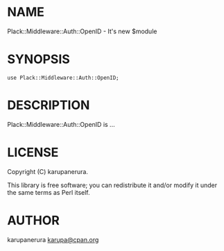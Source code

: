 # NAME

Plack::Middleware::Auth::OpenID - It's new $module

# SYNOPSIS

    use Plack::Middleware::Auth::OpenID;

# DESCRIPTION

Plack::Middleware::Auth::OpenID is ...

# LICENSE

Copyright (C) karupanerura.

This library is free software; you can redistribute it and/or modify
it under the same terms as Perl itself.

# AUTHOR

karupanerura <karupa@cpan.org>
